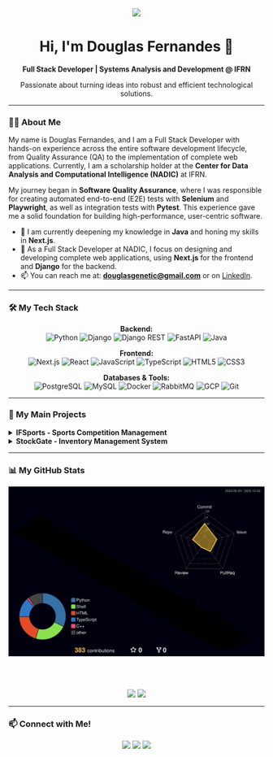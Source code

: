 <div align="center">
  <img src="https://media.giphy.com/media/qgQUggAC3Pfv687qPC/giphy.gif" width="150px">
  <h1>Hi, I'm Douglas Fernandes 👋</h1>
</div>

<div align="center">
  <strong>Full Stack Developer | Systems Analysis and Development @ IFRN</strong>
  <p>Passionate about turning ideas into robust and efficient technological solutions.</p>
</div>

---

### :man_technologist: About Me

My name is Douglas Fernandes, and I am a Full Stack Developer with hands-on experience across the entire software development lifecycle, from Quality Assurance (QA) to the implementation of complete web applications. Currently, I am a scholarship holder at the **Center for Data Analysis and Computational Intelligence (NADIC)** at IFRN.

My journey began in **Software Quality Assurance**, where I was responsible for creating automated end-to-end (E2E) tests with **Selenium** and **Playwright**, as well as integration tests with **Pytest**. This experience gave me a solid foundation for building high-performance, user-centric software.

- 🌱 I am currently deepening my knowledge in **Java** and honing my skills in **Next.js**.
- 🚀 As a Full Stack Developer at NADIC, I focus on designing and developing complete web applications, using **Next.js** for the frontend and **Django** for the backend.
- 📫 You can reach me at: **douglasgenetic@gmail.com** or on [LinkedIn](https://www.linkedin.com/in/dougfernan/).

---

### 🛠️ My Tech Stack
<p align="center">
  <strong>Backend:</strong><br>
  <img src="https://img.shields.io/badge/Python-3776AB?style=for-the-badge&logo=python&logoColor=white" alt="Python"/>
  <img src="https://img.shields.io/badge/Django-092E20?style=for-the-badge&logo=django&logoColor=white" alt="Django"/>
  <img src="https://img.shields.io/badge/Django%20REST-A30000?style=for-the-badge&logo=django&logoColor=white" alt="Django REST"/>
  <img src="https://img.shields.io/badge/FastAPI-009688?style=for-the-badge&logo=fastapi&logoColor=white" alt="FastAPI"/>
  <img src="https://img.shields.io/badge/Java-ED8B00?style=for-the-badge&logo=openjdk&logoColor=white" alt="Java"/>
</p>
<p align="center">
  <strong>Frontend:</strong><br>
  <img src="https://img.shields.io/badge/Next.js-000000?style=for-the-badge&logo=nextdotjs&logoColor=white" alt="Next.js"/>
  <img src="https://img.shields.io/badge/React-20232A?style=for-the-badge&logo=react&logoColor=61DAFB" alt="React"/>
  <img src="https://img.shields.io/badge/JavaScript-F7DF1E?style=for-the-badge&logo=javascript&logoColor=black" alt="JavaScript"/>
  <img src="https://img.shields.io/badge/TypeScript-3178C6?style=for-the-badge&logo=typescript&logoColor=white" alt="TypeScript"/>
  <img src="https://img.shields.io/badge/HTML5-E34F26?style=for-the-badge&logo=html5&logoColor=white" alt="HTML5"/>
  <img src="https://img.shields.io/badge/CSS3-1572B6?style=for-the-badge&logo=css3&logoColor=white" alt="CSS3"/>
</p>
<p align="center">
  <strong>Databases & Tools:</strong><br>
  <img src="https://img.shields.io/badge/PostgreSQL-4169E1?style=for-the-badge&logo=postgresql&logoColor=white" alt="PostgreSQL"/>
  <img src="https://img.shields.io/badge/MySQL-4479A1?style=for-the-badge&logo=mysql&logoColor=white" alt="MySQL"/>
  <img src="https://img.shields.io/badge/Docker-2496ED?style=for-the-badge&logo=docker&logoColor=white" alt="Docker"/>
  <img src="https://img.shields.io/badge/RabbitMQ-FF6600?style=for-the-badge&logo=rabbitmq&logoColor=white" alt="RabbitMQ"/>
  <img src="https://img.shields.io/badge/Google%20Cloud-4285F4?style=for-the-badge&logo=googlecloud&logoColor=white" alt="GCP"/>
  <img src="https://img.shields.io/badge/Git-F05032?style=for-the-badge&logo=git&logoColor=white" alt="Git"/>
</p>

---

### 🚀 My Main Projects

<details>
  <summary><strong>IFSports - Sports Competition Management</strong></summary>
  <br>
  <p>A complete web system to manage sports competitions at IFRN, built with a microservices architecture to ensure scalability and decoupling. The project is deployed on the Google Cloud Platform (GCP) and uses Grafana/Prometheus for monitoring.</p>
  <ul>
    <li><strong>Technologies:</strong> Django, Next.js, PostgreSQL, RabbitMQ, FastAPI, GCP, Microservices, Docker.</li>
  </ul>
</details>

<details>
  <summary><strong>StockGate - Inventory Management System</strong></summary>
  <br>
  <p>An academic project for a Django-based management system with three permission levels (CEO, Manager, Seller). It was an integrated project for the Database, Web Development, and Project Analysis courses.</p>
  <ul>
    <li><strong>Technologies:</strong> Django, Python, HTML/CSS.</li>
  </ul>
</details>

---

### 📊 My GitHub Stats

<div align="center">
  
  <img src="https://raw.githubusercontent.com/DouglasFernan/DouglasFernan/master/profile-3d-contrib/profile-night-rainbow.svg" alt="My 3D Contribution Graph" />
  
  <br><br>

  <img height="180em" src="https://github-readme-stats.vercel.app/api?username=DouglasFernan&show_icons=true&theme=dracula&include_all_commits=true&count_private=true"/>
  <img height="180em" src="https://github-readme-stats.vercel.app/api/top-langs/?username=DouglasFernan&layout=compact&langs_count=7&theme=dracula"/>
</div>

---

### 📫 Connect with Me!
<p align="center">
  <a href="https://www.linkedin.com/in/dougfernan/" target="_blank"><img src="https://img.shields.io/badge/LinkedIn-0077B5?style=for-the-badge&logo=linkedin&logoColor=white" /></a>
  <a href="mailto:douglasgenetic@gmail.com" target="_blank"><img src="https://img.shields.io/badge/Gmail-D14836?style=for-the-badge&logo=gmail&logoColor=white" /></a>
  <a href="https://wa.me/5584988907022" target="_blank"><img src="https://img.shields.io/badge/WhatsApp-25D366?style=for-the-badge&logo=whatsapp&logoColor=white" /></a>
</p>
